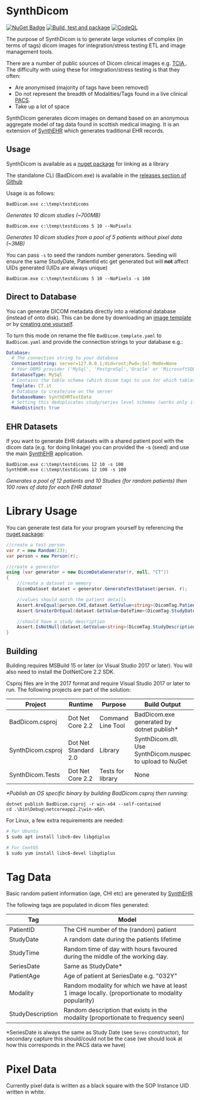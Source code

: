 # SynthDicom

[![NuGet Badge](https://buildstats.info/nuget/HIC.SynthDicom)](https://www.nuget.org/packages/HIC.SynthDicom/) [![Build, test and package](https://github.com/jas88/SynthDicom/actions/workflows/testpack.yml/badge.svg)](https://github.com/jas88/SynthDicom/actions/workflows/testpack.yml) [![CodeQL](https://github.com/jas88/SynthDicom/actions/workflows/codeql.yml/badge.svg)](https://github.com/jas88/SynthDicom/actions/workflows/codeql.yml)

The purpose of SynthDicom is to generate large volumes of complex (in terms of tags) dicom images for integration/stress testing ETL and image management tools.

There are a number of public sources of Dicom clinical images e.g. [TCIA ](https://www.cancerimagingarchive.net/).  The difficulty with using these for integration/stress testing is that they often:

- Are anonymised (majority of tags have been removed)
- Do not represent the breadth of Modalities/Tags found in a live clinical [PACS](https://en.wikipedia.org/wiki/Picture_archiving_and_communication_system).
- Take up a lot of space

SynthDicom generates dicom images on demand based on an anonymous aggregate model of tag data found in scottish medical imaging.  It is an extension of [SynthEHR](https://github.com/jas88/SynthEHR) which generates traditional EHR records.

## Usage

SynthDicom is available as a [nuget package](https://www.nuget.org/packages/HIC.SynthDicom/) for linking as a library

The standalone CLI (BadDicom.exe) is available in the [releases section of Github](https://github.com/jas88/SynthDicom/releases)

Usage is as follows:

```
BadDicom.exe c:\temp\testdicoms
```
_Generates 10 dicom studies (~700MB)_

```
BadDicom.exe c:\temp\testdicoms 5 10 --NoPixels
```
_Generates 10 dicom studies from a pool of 5 patients without pixel data (~3MB)_

You can pass `-s` to seed the random number generators.  Seeding will ensure the same StudyDate, PatientId etc get generated but will __not__ affect UIDs generated (UIDs are always unique)

```
BadDicom.exe c:\temp\testdicoms 5 10 --NoPixels -s 100
```

## Direct to Database

You can generate DICOM metadata directly into a relational database (instead of onto disk).  This can be done by downloading an [image template](https://github.com/jas88/DicomTypeTranslation/tree/master/Templates) or by [creating one yourself](https://github.com/jas88/DicomTemplateBuilder).

To turn this mode on rename the file `BadDicom.template.yaml` to `BadDicom.yaml` and provide the connection strings to your database e.g.:

```yaml
Database:
  # The connection string to your database
  ConnectionString: server=127.0.0.1;Uid=root;Pwd=;Ssl-Mode=None
  # Your DBMS provider ('MySql', 'PostgreSql','Oracle' or 'MicrosoftSQL')
  DatabaseType: MySql
  # Contains the table schema (which dicom tags to use for which tables)
  Template: CT.it
  # Database to create/use on the server
  DatabaseName: SynthEHRTestData
  # Setting this deduplicates study/series level schemas (works only if tables do not already exist on server)
  MakeDistinct: true
```

## EHR Datasets

If you want to generate EHR datasets with a shared patient pool with the dicom data (e.g. for doing linkage) you can provided the -s (seed) and use the main [SynthEHR](https://github.com/jas88/SynthEHR) application.

```
BadDicom.exe c:\temp\testdicoms 12 10 -s 100
SynthEHR.exe c:\temp\testdicoms 12 100 -s 100
```
_Generates a pool of 12 patients and 10 Studies (for random patients) then 100 rows of data for each EHR dataset_

# Library Usage
You can generate test data for your program yourself by referencing the [nuget package](https://www.nuget.org/packages/HIC.SynthDicom/):

```csharp
//create a test person
var r = new Random(23);
var person = new Person(r);

//create a generator 
using (var generator = new DicomDataGenerator(r, null, "CT"))
{
    //create a dataset in memory
    DicomDataset dataset = generator.GenerateTestDataset(person, r);

    //values should match the patient details
    Assert.AreEqual(person.CHI,dataset.GetValue<string>(DicomTag.PatientID,0));
    Assert.GreaterOrEqual(dataset.GetValue<DateTime>(DicomTag.StudyDate,0),person.DateOfBirth);

    //should have a study description
    Assert.IsNotNull(dataset.GetValue<string>(DicomTag.StudyDescription,0));   
}
```

## Building

Building requires MSBuild 15 or later (or Visual Studio 2017 or later).  You will also need to install the DotNetCore 2.2 SDK.

Csproj files are in the 2017 format and require Visual Studio 2017 or later to run.  The following projects are part of the solution:

|Project | Runtime | Purpose | Build Output |
|-----|-----|-----|-----|
|BadDicom.csproj | Dot Net Core 2.2| Command Line Tool| BadDicom.exe generated by dotnet publish*|
|SynthDicom.csproj | Dot Net Standard 2.0| Library | SynthDicom.dll.  Use SynthDicom.nuspec to upload to NuGet|
|SynthDicom.Tests | Dot Net Core 2.2 | Tests for library | None |


_*Publish an OS specific binary by building BadDicom.csproj then running:_
```
dotnet publish BadDicom.csproj -r win-x64 --self-contained
cd .\bin\Debug\netcoreapp2.2\win-x64\
```

For Linux, a few extra requirements are needed:

```bash
# For Ubuntu
$ sudo apt install libc6-dev libgdiplus

# For CentOS
$ sudo yum install libc6-devel libgdiplus
```

# Tag Data

Basic random patient information (age, CHI etc) are generated by [SynthEHR](https://github.com/jas88/SynthEHR)

The following tags are populated in dicom files generated:

|Tag | Model |
|-----|-----|
| PatientID | The CHI number of the (random) patient|
| StudyDate | A random date during the patients lifetime |
| StudyTime | Random time of day with hours favoured during the middle of the working day.|
| SeriesDate | Same as StudyDate* |
| PatientAge | Age of patient at SeriesDate e.g. "032Y"|
| Modality | Random modality for which we have at least 1 image locally. (proportionate to modality popularity)|
| StudyDescription | Random description that exists in the modality (proportionate to frequency seen) |

*SeriesDate is always the same as Study Date (see `Seres` constructor), for secondary capture this should/could not be the case (we should look at how this corresponds in the PACS data we have)

# Pixel Data
Currently pixel data is written as a black square with the SOP Instance UID written in white.

